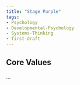 ```yaml
---
title: "Stage Purple"
tags:
- Psychology
- Developmental-Psychology
- Systems-Thinking
- first-draft
---
```


## Core Values

...

